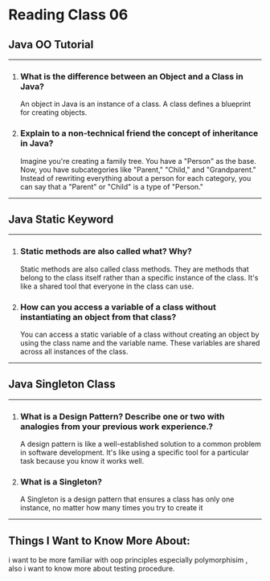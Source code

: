 # Reading Class 06

## Java OO Tutorial

---
1. ### What is the difference between an Object and a Class in Java?
   An object in Java is an instance of a class. A class defines a blueprint for creating objects. 
2. ### Explain to a non-technical friend the concept of inheritance in Java?
   Imagine you're creating a family tree. You have a "Person" as the base. Now, you have subcategories like "Parent," "Child," and "Grandparent." Instead of rewriting everything about a person for each category, you can say that a "Parent" or "Child" is a type of "Person."

---
## Java Static Keyword

---
1. ### Static methods are also called what? Why?
   Static methods are also called class methods. They are methods that belong to the class itself rather than a specific instance of the class. It's like a shared tool that everyone in the class can use.
2. ### How can you access a variable of a class without instantiating an object from that class?
   You can access a static variable of a class without creating an object by using the class name and the variable name. These variables are shared across all instances of the class.

---
## Java Singleton Class

---
1. ### What is a Design Pattern? Describe one or two with analogies from your previous work experience.?
   A design pattern is like a well-established solution to a common problem in software development. It's like using a specific tool for a particular task because you know it works well.
2. ### What is a Singleton?
   A Singleton is a design pattern that ensures a class has only one instance, no matter how many times you try to create it

---
## Things I Want to Know More About:
i want to be more familiar with oop principles especially polymorphisim , also i want to know more about testing procedure.